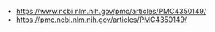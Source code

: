 
- https://www.ncbi.nlm.nih.gov/pmc/articles/PMC4350149/
- https://pmc.ncbi.nlm.nih.gov/articles/PMC4350149/